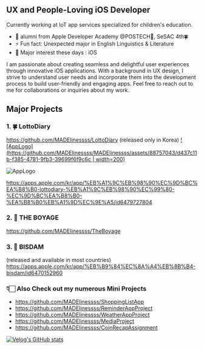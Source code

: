 ## UX and People-Loving iOS Developer

Currently working at IoT app services specialized for children's education.

- 🔭 alumni from Apple Developer Academy @POSTECH🍎, SeSAC 4th🍀
- ⚡ Fun fact: Unexpected major in English Linguistics & Literature
- 👻 Major interest these days : iOS

I am passionate about creating seamless and delightful user experiences through innovative iOS applications.
With a background in UX design, I strive to understand user needs and incorporate them into the development process to build user-friendly and engaging apps.
Feel free to reach out to me for collaborations or inquiries about my work.

## Major Projects
### 1. 🍀 LottoDiary
https://github.com/MADElinessss/LottoDiary
(released only in Korea)
[![AppLogo](https://github.com/MADElinessss/MADElinessss/assets/88757043/d437c11b-f385-4781-9fb3-39699f6f9c6c | width=200)](https://apps.apple.com/kr/app/%EB%A1%9C%EB%98%90%EC%9D%BC%EA%B8%B0-lottodiary-%EB%A1%9C%EB%98%90%EC%99%80-%EC%9D%BC%EA%B8%B0-%EA%B8%B0%EB%A1%9D%EC%9E%A5/id6479727804)

![AppLogo](https://github.com/MADElinessss/MADElinessss/assets/88757043/d437c11b-f385-4781-9fb3-39699f6f9c6c)

https://apps.apple.com/kr/app/%EB%A1%9C%EB%98%90%EC%9D%BC%EA%B8%B0-lottodiary-%EB%A1%9C%EB%98%90%EC%99%80-%EC%9D%BC%EA%B8%B0-%EA%B8%B0%EB%A1%9D%EC%9E%A5/id6479727804

### 2. 🚀 THE BOYAGE
https://github.com/MADElinessss/TheBoyage

### 3. 🧡 BISDAM
(released and available in most countries)
https://apps.apple.com/kr/app/%EB%B9%84%EC%8A%A4%EB%8B%B4-bisdam/id6470152960

### 👇🏻 Also Check out my numerous Mini Projects

- https://github.com/MADElinessss/ShoppingListApp
- https://github.com/MADElinessss/ReminderAppProject
- https://github.com/MADElinessss/WeatherAppProject
- https://github.com/MADElinessss/MediaProject
- https://github.com/MADElinessss/CoinRecapAssignment

[![Velog's GitHub stats](https://velog-readme-stats.vercel.app/api?name=maddie)]([벨로그링크](https://velog.io/@maddie/posts)https://velog.io/@maddie/posts)
